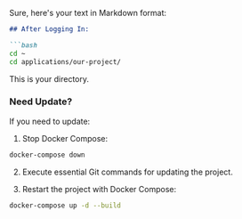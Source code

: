 Sure, here's your text in Markdown format:

```markdown
## After Logging In:

```bash
cd ~
cd applications/our-project/
```

This is your directory.

### Need Update?

If you need to update:

1. Stop Docker Compose:
```bash
docker-compose down
```

2. Execute essential Git commands for updating the project.

3. Restart the project with Docker Compose:
```bash
docker-compose up -d --build
```

